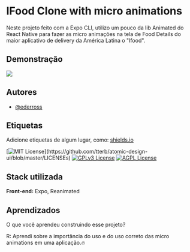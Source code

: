 
# IFood Clone with micro animations

Neste projeto feito com a Expo CLI, utilizo um pouco da lib Animated do React Native para fazer as micro animações na tela de Food Details do maior aplicativo de delivery da América Latina o "Ifood".


## Demonstração

![](demo.gif)


## Autores

- [@ederross](https://www.github.com/ederross)


## Etiquetas

Adicione etiquetas de algum lugar, como: [shields.io](https://shields.io/)

[![MIT License](https://img.shields.io/apm/l/atomic-design-ui.svg?)](https://github.com/tterb/atomic-design-ui/blob/master/LICENSEs)
[![GPLv3 License](https://img.shields.io/badge/License-GPL%20v3-yellow.svg)](https://opensource.org/licenses/)
[![AGPL License](https://img.shields.io/badge/license-AGPL-blue.svg)](http://www.gnu.org/licenses/agpl-3.0)


## Stack utilizada

**Front-end:** Expo, Reanimated 



## Aprendizados

O que você aprendeu construindo esse projeto?

R: Aprendi sobre a importância do uso e do uso correto das micro animations em uma aplicação.🔥